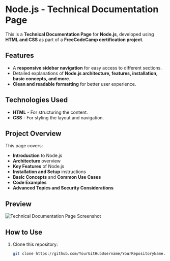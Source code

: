 # Node.js - Technical Documentation Page

This is a **Technical Documentation Page** for **Node.js**, developed using **HTML and CSS** as part of a **FreeCodeCamp certification project**.

## Features
- A **responsive sidebar navigation** for easy access to different sections.
- Detailed explanations of **Node.js architecture, features, installation, basic concepts, and more**.
- **Clean and readable formatting** for better user experience.

## Technologies Used
- **HTML** - For structuring the content.
- **CSS** - For styling the layout and navigation.

## Project Overview
This page covers:
- **Introduction** to Node.js
- **Architecture** overview
- **Key Features** of Node.js
- **Installation and Setup** instructions
- **Basic Concepts** and **Common Use Cases**
- **Code Examples**
- **Advanced Topics and Security Considerations**

## Preview

![Technical Documentation Page Screenshot](screenshot.png)

## How to Use
1. Clone this repository:
   ```sh
   git clone https://github.com/YourGitHubUsername/YourRepositoryName.git
